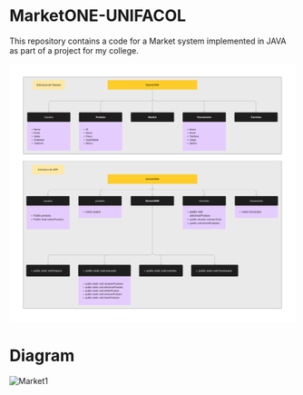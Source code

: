 # MarketONE-UNIFACOL
This repository contains a code for a Market system implemented in JAVA as part of a project for my college.

![Market](image/MarketONE.jpg)

<div><h1>Diagram</h1></div>

![Market1](image/Market.jpg)
